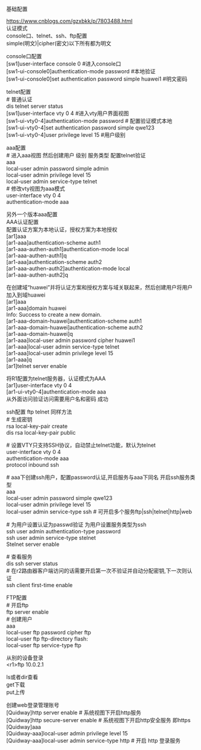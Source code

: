 基础配置

https://www.cnblogs.com/gzxbkk/p/7803488.html  
认证模式  
console口、telnet、ssh、ftp配置  
simple(明文)\|cipher(密文)以下所有都为明文  
  
  
console口配置  
[sw1]user-interface console 0 \#进入console口  
[sw1-ui-console0]authentication-mode password \#本地验证  
[sw1-ui-console0]set authentication password simple huawei1 \#明文密码  
  
  
telnet配置  
\# 普通认证  
dis telnet server status  
[sw1]user-interface vty 0 4 \#进入vty用户界面视图  
[sw1-ui-vty0-4]authentication-mode password \# 配置验证模式本地  
[sw1-ui-vty0-4]set authentication password simple qwe123  
[sw1-ui-vty0-4]user privilege level 15 \#用户级别  
  
  
aaa配置  
\# 进入aaa视图 然后创建用户 级别 服务类型 配置telnet验证  
aaa  
local-user admin password simple admin  
local-user admin privilege level 15  
local-user admin service-type telnet  
\# 修改vty视图为aaa模式  
user-interface vty 0 4  
authentication-mode aaa

另外一个版本aaa配置  
AAA认证配置  
配置认证方案为本地认证，授权方案为本地授权  
[ar1]aaa  
[ar1-aaa]authentication-scheme auth1  
[ar1-aaa-authen-auth1]authentication-mode local  
[ar1-aaa-authen-auth1]q  
[ar1-aaa]authentication-scheme auth2  
[ar1-aaa-authen-auth2]authentication-mode local  
[ar1-aaa-authen-auth2]q

在创建域“huawei”并将认证方案和授权方案与域关联起来，然后创建用户将用户加入到域huawei  
[ar1]aaa  
[ar1-aaa]domain huawei  
Info: Success to create a new domain.  
[ar1-aaa-domain-huawei]authentication-scheme auth1  
[ar1-aaa-domain-huawei]authentication-scheme auth2  
[ar1-aaa-domain-huawei]q  
[ar1-aaa]local-user admin password cipher huawei1  
[ar1-aaa]local-user admin service-type telnet  
[ar1-aaa]local-user admin privilege level 15  
[ar1-aaa]q  
[ar1]telnet server enable

将R1配置为telnet服务器，认证模式为AAA  
[ar1]user-interface vty 0 4  
[ar1-ui-vty0-4]authentication-mode aaa  
从外面访问验证访问需要用户名和密码 成功  
  
  
ssh配置 ftp telnet 同样方法  
\# 生成密钥  
rsa local-key-pair create  
dis rsa local-key-pair public  
  
\# 设置VTY只支持SSH协议，自动禁止telnet功能，默认为telnet  
user-interface vty 0 4  
authentication-mode aaa  
protocol inbound ssh  
  
\# aaa下创建ssh用户，配置password认证,开启服务与aaa下同名 开启ssh服务类型  
aaa  
local-user admin password simple qwe123  
local-user admin privilege level 15  
local-user admin service-type ssh \# 可开启多个服务ftp\|ssh\|telnet\|http\|web  
  
\# 为用户设置认证为passwd验证 为用户设置服务类型为ssh  
ssh user admin authentication-type password  
ssh user admin service-type stelnet  
Stelnet server enable  
  
\# 查看服务  
dis ssh server status  
\# 在r2路由器客户端访问的话需要开启第一次不验证并自动分配密钥,下一次则认证  
ssh client first-time enable  
  
  
FTP配置  
\# 开启ftp  
ftp server enable  
\# 创建用户  
aaa  
local-user ftp password cipher ftp  
local-user ftp ftp-directory flash:  
local-user ftp service-type ftp  
  
从别的设备登录  
\<r1\>ftp 10.0.2.1  
  
ls或者dir查看  
get下载  
put上传  
  
  
创建web登录管理账号  
[Quidway]http server enable \# 系统视图下开启http服务  
[Quidway]http secure-server enable \# 系统视图下开启http安全服务 即https  
[Quidway]aaa  
[Quidway-aaa]local-user admin privilege level 15  
[Quidway-aaa]local-user admin service-type http \# 开启 http 登录服务
